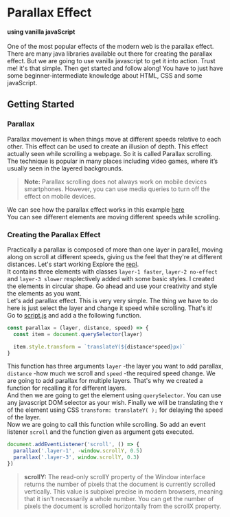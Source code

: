 # Parallax Effect

**using vanilla javaScript**
<br/>
<br/>
One of the most popular effects of the modern web is the parallax effect. There are many java libraries available out there for creating the parallax effect. But we are going to use vanilla javascript to get it into action. Trust me! it's that simple. Then get started and follow along!
You have to just have some beginner-intermediate knowledge about HTML, CSS and some javaScript.

## Getting Started

### Parallax

Parallax movement is when things move at different speeds relative to each other. This effect can be used to create an illusion of depth. This effect actually seen while scrolling a webpage. So it is called Parallax scrolling.
The technique is popular in many places including video games, where it’s usually seen in the layered backgrounds.

> **Note:** Parallax scrolling does not always work on mobile devices smartphones. However, you can use media queries to turn off the effect on mobile devices.

We can see how the parallax effect works in this example [here](https://parallax-effect.giridharhackclu.repl.co/)
<br>
You can see different elements are moving different speeds while scrolling.
<br>
### Creating the Parallax Effect
Practically a parallax is composed of more than one layer in parallel, moving along on scroll at different speeds, giving us the feel that they're at different distances.
Let's start working
Explore the [repl](https://repl.it/@Giridharhackclu/parallax-starter#index.html).
<br>
It contains three elements with classes `layer-1 faster`, `layer-2 no-effect` and `layer-3 slower` resplectively added with some basic styles. I created the elements in circular shape. Go ahead and use your creativity and style the elements as you want.
<br>
Let's add parallax effect.
This is very very simple. The thing we have to do here is just select the layer and change it speed while scrolling. That's it!<br>
Go to [script.js](https://repl.it/@Giridharhackclu/parallax-starter#script.js) and add a the following function.
<br>
```javascript
const parallax = (layer, distance, speed) => {
  const item = document.querySelector(layer)

  item.style.transform = `translateY(${distance*speed}px)`
}
```
This function has three arguments `layer` -the layer you want to add parallax, `distance` -how much we scroll and `speed` -the required speed change. We are going to add parallax for multiple layers. That's why we created a function for recalling it for different layers.
<br>
And then we are going to get the element using `querySelector`. You can use any javascript DOM selector as your wish. Finally we will be translating the `Y` of the element using CSS `transform: translateY( );` for delaying the speed of the layer. 
<br>
Now we are going to call this function while scrolling. So add an event listener `scroll` and the function given as argument gets executed.
<br>
```javascript
document.addEventListener('scroll', () => {
  parallax('.layer-1', -window.scrollY, 0.5)
  parallax('.layer-3', window.scrollY, 0.3)
})
```
> **scrollY:** The read-only scrollY property of the Window interface returns the number of pixels that the document is currently scrolled vertically. This value is subpixel precise in modern browsers, meaning that it isn't necessarily a whole number. You can get the number of pixels the document is scrolled horizontally from the scrollX property.
